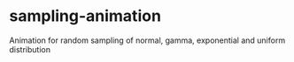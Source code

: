 # sampling-animation
Animation for random sampling of normal, gamma, exponential and uniform distribution
